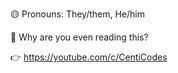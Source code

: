 🟡 Pronouns: They/them, He/him

🗿 Why are you even reading this?

👉 https://youtube.com/c/CentiCodes
